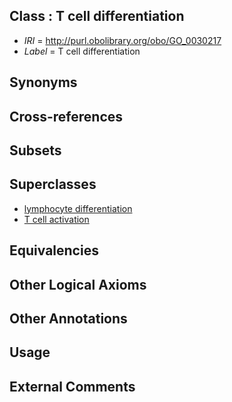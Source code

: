 
## Class : T cell differentiation

 * *IRI* = http://purl.obolibrary.org/obo/GO_0030217
 * *Label* = T cell differentiation

## Synonyms


## Cross-references


## Subsets


## Superclasses

 * [lymphocyte differentiation](../../GO/98/GO_0030098.md)
 * [T cell activation](../../GO/10/GO_0042110.md)

## Equivalencies


## Other Logical Axioms


## Other Annotations


## Usage


## External Comments


